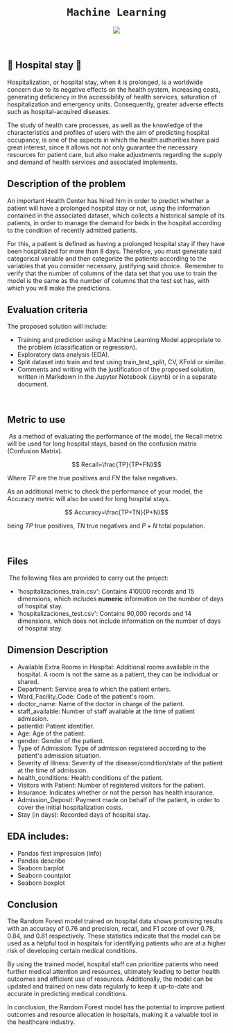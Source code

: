 

​
# <h1 align="center">**`Machine Learning`**

<p align="center">
<img src="https://www.paho.org/sites/default/files/styles/max_1500x1500/public/2022-12/dsc8197.jpg?itok=JO8szoc-"   
>
</p>

​

## 🏥 **Hospital stay** 🏥

Hospitalization, or hospital stay, when it is prolonged, is a worldwide concern due to its negative effects on the health system, increasing costs, generating deficiency in the accessibility of health services, saturation of hospitalization and emergency units. Consequently, greater adverse effects such as hospital-acquired diseases.

The study of health care processes, as well as the knowledge of the characteristics and profiles of users with the aim of predicting hospital occupancy, is one of the aspects in which the health authorities have paid great interest, since it allows not not only guarantee the necessary resources for patient care, but also make adjustments regarding the supply and demand of health services and associated implements.
​
## **Description of the problem**

An important Health Center has hired him in order to predict whether a patient will have a prolonged hospital stay or not, using the information contained in the associated dataset, which collects a historical sample of its patients, in order to manage the demand for beds in the hospital according to the condition of recently admitted patients.

For this, a patient is defined as having a prolonged hospital stay if they have been hospitalized for more than 8 days. Therefore, you must generate said categorical variable and then categorize the patients according to the variables that you consider necessary, justifying said choice. 
​
Remember to verify that the number of columns of the data set that you use to train the model is the same as the number of columns that the test set has, with which you will make the predictions.

## **Evaluation criteria**
The proposed solution will include:

- Training and prediction using a Machine Learning Model appropriate to the problem (classification or regression).
- Exploratory data analysis (EDA).
- Split dataset into train and test using train_test_split, CV, KFold or similar.
- Comments and writing with the justification of the proposed solution, written in Markdown in the Jupyter Notebook (.ipynb) or in a separate document.

​
## **Metric to use**
​
As a method of evaluating the performance of the model, the Recall metric will be used for long hospital stays, based on the confusion matrix (Confusion Matrix).


$$ Recall=\frac{TP}{TP+FN}$$


Where $TP$ are the true positives and $FN$ the false negatives.

As an additional metric to check the performance of your model, the Accuracy metric will also be used for long hospital stays.

$$ Accuracy=\frac{TP+TN}{P+N}$$

being $TP$ true positives, $TN$ true negatives and $P+N$ total population.


​
## **Files**
​
The following files are provided to carry out the project:
 - 'hospitalizaciones_train.csv': Contains 410000 records and 15 dimensions, which includes **numeric** information on the number of days of hospital stay.
 - 'hospitalizaciones_test.csv': Contains 90,000 records and 14 dimensions, which does not include information on the number of days of hospital stay.
​
## **Dimension Description**
- Available Extra Rooms in Hospital: Additional rooms available in the hospital. A room is not the same as a patient, they can be individual or shared.
- Department: Service area to which the patient enters.
- Ward_Facility_Code: Code of the patient's room.
- doctor_name: Name of the doctor in charge of the patient.
- staff_available: Number of staff available at the time of patient admission.
- patientid: Patient identifier.
- Age: Age of the patient.
- gender: Gender of the patient.
- Type of Admission: Type of admission registered according to the patient's admission situation.
- Severity of Illness: Severity of the disease/condition/state of the patient at the time of admission.
- health_conditions: Health conditions of the patient.
- Visitors with Patient: Number of registered visitors for the patient.
- Insurance: Indicates whether or not the person has health insurance.
- Admission_Deposit: Payment made on behalf of the patient, in order to cover the initial hospitalization costs.
- Stay (in days): Recorded days of hospital stay.
​
## **EDA includes:**
- Pandas first impression (info)
- Pandas describe
- Seaborn barplot
- Seaborn countplot
- Seaborn boxplot

## **Conclusion**
The Random Forest model trained on hospital data shows promising results with an accuracy of 0.76 and precision, recall, and F1 score of over 0.78, 0.84, and 0.81 respectively. These statistics indicate that the model can be used as a helpful tool in hospitals for identifying patients who are at a higher risk of developing certain medical conditions.

By using the trained model, hospital staff can prioritize patients who need further medical attention and resources, ultimately leading to better health outcomes and efficient use of resources. Additionally, the model can be updated and trained on new data regularly to keep it up-to-date and accurate in predicting medical conditions.

In conclusion, the Random Forest model has the potential to improve patient outcomes and resource allocation in hospitals, making it a valuable tool in the healthcare industry.